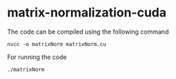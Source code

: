 # matrix-normalization-cuda

The code can be compiled using the following command

```
nvcc -o matrixNorm matrixNorm.cu
```

For running the code

```
./matrixNorm
```

